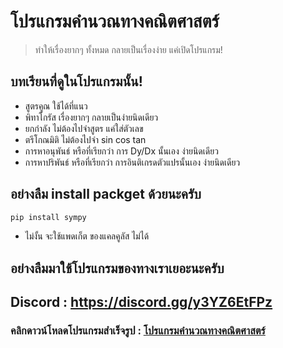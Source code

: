 # โปรแกรมคำนวณทางคณิตศาสตร์
> ทำให้เรื่องยากๆ ทั้งหมด กลายเป็นเรื่องง่าย แค่เปิดโปรแกรม!

## บทเรียนที่ดูในโปรแกรมนั้น!
- สูตรคูณ
ใช้ได้ที่แนว
- พิทาโกรัส
เรื่องยากๆ กลายเป็นง่ายนิดเดียว<br>
- ยกกำลัง
ไม่ต้องไปจำสูตร แค่ใส่ตัวเลข<br>
- ตรีโกณมิติ
ไม่ต้องไปจำ sin cos tan<br>
- การหาอนุพันธ์
หรือที่เรียกว่า การ Dy/Dx นั้นเอง ง่ายนิดเดียว<br>
- การหาปริพันธ์
หรือที่เรียกว่า การอินติเกรดตัวแปรนั้นเอง ง่ายนิดเดียว<br>

## อย่างลืม install packget ด้วยนะครับ 
```bash
pip install sympy  
```
- ไม่งั้น จะใช้แพดเก็ต ของแคลคูลัส ไม่ได้
  
## อย่างลืมมาใช้โปรแกรมของทางเราเยอะนะครับ 
## Discord : https://discord.gg/y3YZ6EtFPz
### คลิกดาวน์โหลดโปรแกรมสำเร็จรูป : [โปรแกรมคำนวณทางคณิตศาสตร์](https://hg-developer.xyz/backup/sumofproduct.exe)
